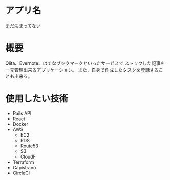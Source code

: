 # アプリ名

まだ決まってない

# 概要

Qiita、Evernote、はてなブックマークといったサービスで
ストックした記事を一元管理出来るアプリケーション。
また、自身で作成したタスクを登録することも出来る。

# 使用したい技術

- Rails API
- React
- Docker
- AWS
  - EC2
  - RDS
  - Route53
  - S3
  - CloudF
- Terraform
- Capistrano
- CircleCI
